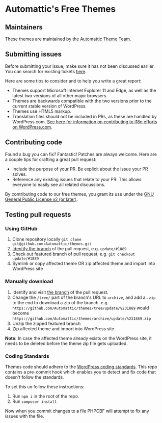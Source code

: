 # Automattic's Free Themes

## Maintainers

These themes are maintained by the [Automattic Theme Team](https://themeshaper.com/about/).

## Submitting issues

Before submitting your issue, make sure it has not been discussed earlier. You can search for existing tickets [here](https://github.com/Automattic/themes/search).

Here are some tips to consider and to help you write a great report:

* Themes support Microsoft Internet Explorer 11 and Edge, as well as the latest two versions of all other major browsers.
* Themes are backwards compatible with the two versions prior to the current stable version of WordPress.
* Themes use HTML5 markup.
* Translation files should not be included in PRs, as these are handled by WordPress.com. [See here for information on contributing to i18n efforts on WordPress.com](https://translate.wordpress.com/).

## Contributing code

Found a bug you can fix? Fantastic! Patches are always welcome. Here are a couple tips for crafting a great pull request:

* Include the purpose of your PR. Be explicit about the issue your PR solves.
* Reference any existing issues that relate to your PR. This allows everyone to easily see all related discussions.

By contributing code to our free themes, you grant its use under the [GNU General Public License v2 (or later)](LICENSE).

## Testing pull requests

### Using GitHub

1. Clone repository locally `git clone git@github.com:Automattic/themes.git`
2. [Identify the branch](https://cloudup.com/cAy1j0D8tvH) of the pull request, e.g. `update/#1889`
3. Check out featured branch of pull request, e.g. `git checkout update/#1889`
4. Symlink or copy affected theme OR zip affected theme and import into WordPress site

### Manually download

1. Identify and visit [the branch](https://cloudup.com/cAy1j0D8tvH) of the pull request.
2. Change the `/tree/` part of the branch's URL to `archive`, and add a `.zip` to the end to download a zip of the branch. e.g. `https://github.com/Automattic/themes/tree/update/%231889` would become `https://github.com/Automattic/themes/archive/update/%231889.zip`
3. Unzip the zipped featured branch
4. Zip affected theme and import into WordPress site

**Note:** In case the affected theme already exists on the WordPress site, it needs to be deleted before the theme zip file gets uploaded.

### Coding Standards

Themes code should adhere to the [WordPress coding standards](https://make.wordpress.org/core/handbook/best-practices/coding-standards/). This repo contains a pre-commit hook which enables you to detect and fix code that doesn't follow the standards.

To set this uo follow these instructions:
1. Run `npm i` in the root of the repo.
2. Run `composer install`

Now when you commit changes to a file PHPCBF will attempt to fix any issues with the file.
